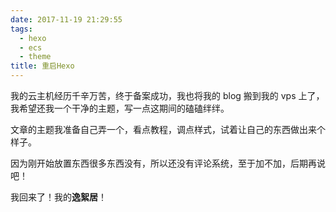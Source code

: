 ```yaml
---
date: 2017-11-19 21:29:55
tags:
  - hexo
  - ecs
  - theme
title: 重启Hexo
---
```


我的云主机经历千辛万苦，终于备案成功，我也将我的 blog 搬到我的 vps 上了，我希望还我一个干净的主题，写一点这期间的磕磕绊绊。

<!--more-->

文章的主题我准备自己弄一个，看点教程，调点样式，试着让自己的东西做出来个样子。

因为刚开始放置东西很多东西没有，所以还没有评论系统，至于加不加，后期再说吧！

我回来了！我的**逸絮居**！
